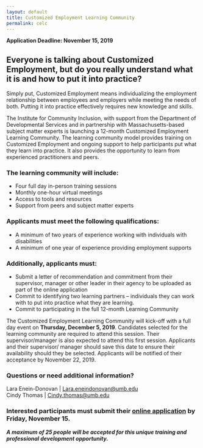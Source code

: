 ```yaml
---
layout: default
title: Customized Employment Learning Community
permalink: celc
---
```

<div class="alert alert-info" role="alert"><strong>
Application Deadline: November 15, 2019</strong></div>

<h2>Everyone is talking about Customized Employment, but do you really understand what it is and how to put it into practice?</h2>

<p>Simply put, Customized Employment means individualizing the employment relationship between employees and employers while meeting the needs of both. Putting it into practice effectively requires new knowledge and skills.</p>
<p>The Institute for Community Inclusion, with support from the Department of Developmental Services and in partnership with Massachusetts-based subject matter experts is launching a 12-month Customized Employment Learning Community. The learning community model provides training on Customized Employment and ongoing support to help participants put what they learn into practice. It also provides the opportunity to learn from experienced practitioners and peers.</p>

<h3>The learning community will include:</h3>
<ul>
<li>Four full day in-person training sessions</li>
<li>Monthly one-hour virtual meetings</li>
<li>Access to tools and resources</li>
<li>Support from peers and subject matter experts</li>
</ul>
<h3>Applicants must meet the following qualifications:</h3>
<ul>
<li>A minimum of two years of experience working with individuals with disabilities</li>
<li>A minimum of one year of experience providing employment supports</li>
</ul>

<h3>Additionally, applicants must:</h3>
<ul>
<li>Submit a letter of recommendation and commitment from their supervisor, manager or other leader in their agency to be uploaded as part of the online application</li>
<li>Commit to identifying two learning partners – individuals they can work with to put into practice what they are learning.</li>
<li>Commit to participating in the full 12-month Learning Community</li>
</ul>
<p>The Customized Employment Learning Community will kick-off with a full day event on <strong>Thursday, December 5, 2019</strong>. Candidates selected for the learning community are required to attend this session. Their supervisor/manager is also expected to attend this first session. Applicants and their supervisor/ manager should save this date to ensure their availability should they be selected. Applicants will be notified of their acceptance by November 22, 2019.</p>

<h3>Questions or need additional information?</h3>
<p>Lara Enein-Donovan | <a href="mailto:Lara.eneindonovan@umb.edu ">Lara.eneindonovan@umb.edu</a><br>
Cindy Thomas | <a href="Cindy.thomas@umb.edu">Cindy.thomas@umb.edu</a></p>

<h3>Interested participants must submit their <a href="https://umassboston.qualtrics.com/jfe/form/SV_bl3QChNmgMB6ytD">online application</a> by Friday, November 15.</h3>
<p><strong><i>A maximum of 25 people will be accepted for this unique training and professional development opportunity.</i></strong></p>